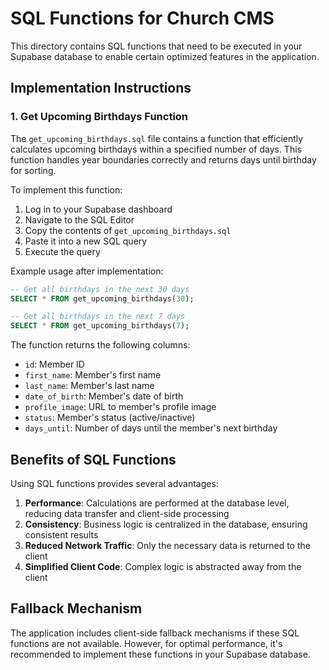 # SQL Functions for Church CMS

This directory contains SQL functions that need to be executed in your Supabase database to enable certain optimized features in the application.

## Implementation Instructions

### 1. Get Upcoming Birthdays Function

The `get_upcoming_birthdays.sql` file contains a function that efficiently calculates upcoming birthdays within a specified number of days. This function handles year boundaries correctly and returns days until birthday for sorting.

To implement this function:

1. Log in to your Supabase dashboard
2. Navigate to the SQL Editor
3. Copy the contents of `get_upcoming_birthdays.sql`
4. Paste it into a new SQL query
5. Execute the query

Example usage after implementation:

```sql
-- Get all birthdays in the next 30 days
SELECT * FROM get_upcoming_birthdays(30);

-- Get all birthdays in the next 7 days
SELECT * FROM get_upcoming_birthdays(7);
```

The function returns the following columns:
- `id`: Member ID
- `first_name`: Member's first name
- `last_name`: Member's last name
- `date_of_birth`: Member's date of birth
- `profile_image`: URL to member's profile image
- `status`: Member's status (active/inactive)
- `days_until`: Number of days until the member's next birthday

## Benefits of SQL Functions

Using SQL functions provides several advantages:

1. **Performance**: Calculations are performed at the database level, reducing data transfer and client-side processing
2. **Consistency**: Business logic is centralized in the database, ensuring consistent results
3. **Reduced Network Traffic**: Only the necessary data is returned to the client
4. **Simplified Client Code**: Complex logic is abstracted away from the client

## Fallback Mechanism

The application includes client-side fallback mechanisms if these SQL functions are not available. However, for optimal performance, it's recommended to implement these functions in your Supabase database.
